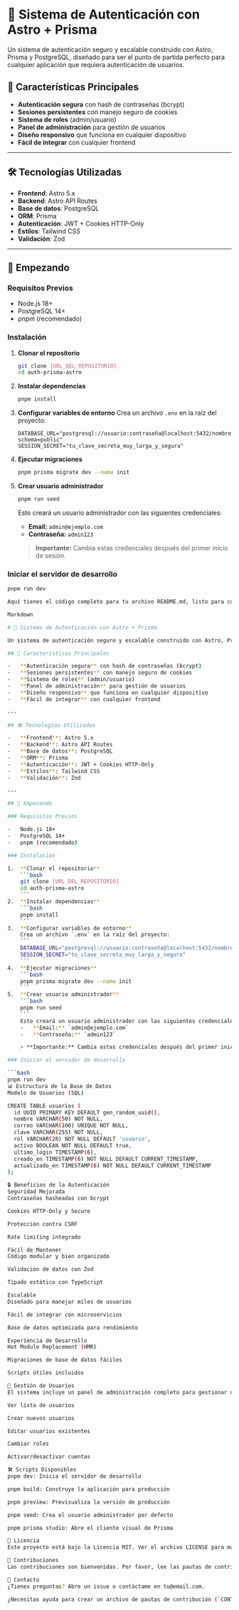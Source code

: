# 🚀 Sistema de Autenticación con Astro + Prisma

Un sistema de autenticación seguro y escalable construido con Astro, Prisma y PostgreSQL, diseñado para ser el punto de partida perfecto para cualquier aplicación que requiera autenticación de usuarios.

## 🌟 Características Principales

-   **Autenticación segura** con hash de contraseñas (bcrypt)
-   **Sesiones persistentes** con manejo seguro de cookies
-   **Sistema de roles** (admin/usuario)
-   **Panel de administración** para gestión de usuarios
-   **Diseño responsivo** que funciona en cualquier dispositivo
-   **Fácil de integrar** con cualquier frontend

---

## 🛠️ Tecnologías Utilizadas

-   **Frontend**: Astro 5.x
-   **Backend**: Astro API Routes
-   **Base de datos**: PostgreSQL
-   **ORM**: Prisma
-   **Autenticación**: JWT + Cookies HTTP-Only
-   **Estilos**: Tailwind CSS
-   **Validación**: Zod

---

## 🚀 Empezando

### Requisitos Previos

-   Node.js 18+
-   PostgreSQL 14+
-   pnpm (recomendado)

### Instalación

1.  **Clonar el repositorio**
    ```bash
    git clone [URL_DEL_REPOSITORIO]
    cd auth-prisma-astro
    ```
2.  **Instalar dependencias**
    ```bash
    pnpm install
    ```
3.  **Configurar variables de entorno**
    Crea un archivo `.env` en la raíz del proyecto:
    ```
    DATABASE_URL="postgresql://usuario:contraseña@localhost:5432/nombre_bd?schema=public"
    SESSION_SECRET="tu_clave_secreta_muy_larga_y_segura"
    ```
4.  **Ejecutar migraciones**
    ```bash
    pnpm prisma migrate dev --name init
    ```
5.  **Crear usuario administrador**
    ```bash
    pnpm run seed
    ```
    Esto creará un usuario administrador con las siguientes credenciales:
    -   **Email:** `admin@ejemplo.com`
    -   **Contraseña:** `admin123`

    > **Importante:** Cambia estas credenciales después del primer inicio de sesión.

### Iniciar el servidor de desarrollo

```bash
pnpm run dev

Aquí tienes el código completo para tu archivo README.md, listo para copiar y pegar. He organizado y formateado todo para que sea un documento claro y profesional.

Markdown

# 🚀 Sistema de Autenticación con Astro + Prisma

Un sistema de autenticación seguro y escalable construido con Astro, Prisma y PostgreSQL, diseñado para ser el punto de partida perfecto para cualquier aplicación que requiera autenticación de usuarios.

## 🌟 Características Principales

-   **Autenticación segura** con hash de contraseñas (bcrypt)
-   **Sesiones persistentes** con manejo seguro de cookies
-   **Sistema de roles** (admin/usuario)
-   **Panel de administración** para gestión de usuarios
-   **Diseño responsivo** que funciona en cualquier dispositivo
-   **Fácil de integrar** con cualquier frontend

---

## 🛠️ Tecnologías Utilizadas

-   **Frontend**: Astro 5.x
-   **Backend**: Astro API Routes
-   **Base de datos**: PostgreSQL
-   **ORM**: Prisma
-   **Autenticación**: JWT + Cookies HTTP-Only
-   **Estilos**: Tailwind CSS
-   **Validación**: Zod

---

## 🚀 Empezando

### Requisitos Previos

-   Node.js 18+
-   PostgreSQL 14+
-   pnpm (recomendado)

### Instalación

1.  **Clonar el repositorio**
    ```bash
    git clone [URL_DEL_REPOSITORIO]
    cd auth-prisma-astro
    ```
2.  **Instalar dependencias**
    ```bash
    pnpm install
    ```
3.  **Configurar variables de entorno**
    Crea un archivo `.env` en la raíz del proyecto:
    ```
    DATABASE_URL="postgresql://usuario:contraseña@localhost:5432/nombre_bd?schema=public"
    SESSION_SECRET="tu_clave_secreta_muy_larga_y_segura"
    ```
4.  **Ejecutar migraciones**
    ```bash
    pnpm prisma migrate dev --name init
    ```
5.  **Crear usuario administrador**
    ```bash
    pnpm run seed
    ```
    Esto creará un usuario administrador con las siguientes credenciales:
    -   **Email:** `admin@ejemplo.com`
    -   **Contraseña:** `admin123`

    > **Importante:** Cambia estas credenciales después del primer inicio de sesión.

### Iniciar el servidor de desarrollo

```bash
pnpm run dev
📊 Estructura de la Base de Datos
Modelo de Usuarios (SQL)

CREATE TABLE usuarios (
  id UUID PRIMARY KEY DEFAULT gen_random_uuid(),
  nombre VARCHAR(50) NOT NULL,
  correo VARCHAR(100) UNIQUE NOT NULL,
  clave VARCHAR(255) NOT NULL,
  rol VARCHAR(20) NOT NULL DEFAULT 'usuario',
  activo BOOLEAN NOT NULL DEFAULT true,
  ultimo_login TIMESTAMP(6),
  creado_en TIMESTAMP(6) NOT NULL DEFAULT CURRENT_TIMESTAMP,
  actualizado_en TIMESTAMP(6) NOT NULL DEFAULT CURRENT_TIMESTAMP
);

🔒 Beneficios de la Autenticación
Seguridad Mejorada
Contraseñas hasheadas con bcrypt

Cookies HTTP-Only y Secure

Protección contra CSRF

Rate limiting integrado

Fácil de Mantener
Código modular y bien organizado

Validación de datos con Zod

Tipado estático con TypeScript

Escalable
Diseñado para manejar miles de usuarios

Fácil de integrar con microservicios

Base de datos optimizada para rendimiento

Experiencia de Desarrollo
Hot Module Replacement (HMR)

Migraciones de base de datos fáciles

Scripts útiles incluidos

📱 Gestión de Usuarios
El sistema incluye un panel de administración completo para gestionar usuarios, permitiendo:

Ver lista de usuarios

Crear nuevos usuarios

Editar usuarios existentes

Cambiar roles

Activar/desactivar cuentas

🛠️ Scripts Disponibles
pnpm dev: Inicia el servidor de desarrollo

pnpm build: Construye la aplicación para producción

pnpm preview: Previsualiza la versión de producción

pnpm seed: Crea el usuario administrador por defecto

pnpm prisma studio: Abre el cliente visual de Prisma

📄 Licencia
Este proyecto está bajo la Licencia MIT. Ver el archivo LICENSE para más detalles.

🤝 Contribuciones
Las contribuciones son bienvenidas. Por favor, lee las pautas de contribución antes de enviar un pull request.

📧 Contacto
¿Tienes preguntas? Abre un issue o contáctame en tu@email.com.

¿Necesitas ayuda para crear un archivo de pautas de contribución (`CONTRIBUTING.md`) o la sección de "Problemas comunes" para tu `README`?






